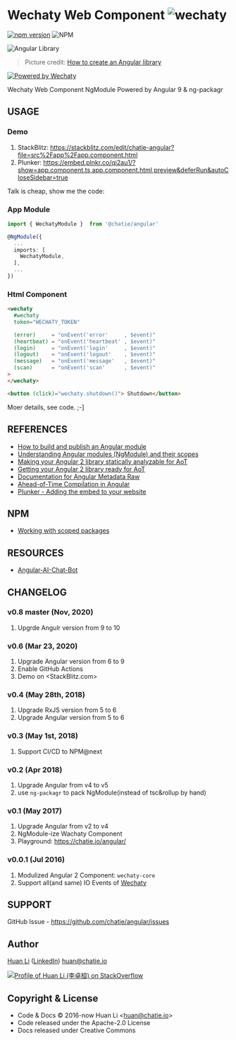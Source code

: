 # Wechaty Web Component ![wechaty](https://img.shields.io/badge/HTML5-%3Cwechaty%20%2F%3E-brightgreen)

[![npm version](https://badge.fury.io/js/%40chatie%2Fangular.svg)](https://www.npmjs.com/package/@chatie/angular) ![NPM](https://github.com/Chatie/angular/workflows/NPM/badge.svg)

![Angular Library](https://chatie.github.io/angular/images/library-in-angular.jpg)

> Picture credit: [How to create an Angular library](http://www.dzurico.com/how-to-create-an-angular-library/)

[![Powered by Wechaty](https://img.shields.io/badge/Powered%20By-Wechaty-brightgreen.svg)](https://github.com/Wechaty/wechaty)

Wechaty Web Component NgModule Powered by Angular 9 & ng-packagr

## USAGE

### Demo

1. StackBlitz: <https://stackblitz.com/edit/chatie-angular?file=src%2Fapp%2Fapp.component.html>
1. Plunker: <https://embed.plnkr.co/qi2au1/?show=app.component.ts,app.component.html,preview&deferRun&autoCloseSidebar=true>

Talk is cheap, show me the code:

### App Module

```ts
import { WechatyModule }  from '@chatie/angular'

@NgModule({
  ...
  imports: [
    WechatyModule,
  ],
  ...
})

```

### Html Component

```html
<wechaty
  #wechaty
  token="WECHATY_TOKEN"

  (error)     = "onEvent('error'     , $event)"
  (heartbeat) = "onEvent('heartbeat' , $event)"
  (login)     = "onEvent('login'     , $event)"
  (logout)    = "onEvent('logout'    , $event)"
  (message)   = "onEvent('message'   , $event)"
  (scan)      = "onEvent('scan'      , $event)"
>
</wechaty>

<button (click)="wechaty.shutdown()"> Shutdown</button>

```

Moer details, see code. ;-]

## REFERENCES

* [How to build and publish an Angular module](https://medium.com/@cyrilletuzi/how-to-build-and-publish-an-angular-module-7ad19c0b4464)
* [Understanding Angular modules (NgModule) and their scopes](https://medium.com/@cyrilletuzi/understanding-angular-modules-ngmodule-and-their-scopes-81e4ed6f7407)
* [Making your Angular 2 library statically analyzable for AoT](https://medium.com/@isaacplmann/making-your-angular-2-library-statically-analyzable-for-aot-e1c6f3ebedd5)
* [Getting your Angular 2 library ready for AoT](https://medium.com/@isaacplmann/getting-your-angular-2-library-ready-for-aot-90d1347bcad)
* [Documentation for Angular Metadata Raw](https://gist.github.com/chuckjaz/65dcc2fd5f4f5463e492ed0cb93bca60)
* [Ahead-of-Time Compilation in Angular](http://blog.mgechev.com/2016/08/14/ahead-of-time-compilation-angular-offline-precompilation/)
* [Plunker - Adding the embed to your website](https://ggoodman.gitbooks.io/plunker/content/embed.html)

## NPM

* [Working with scoped packages](https://docs.npmjs.com/getting-started/scoped-packages)

## RESOURCES

* [Angular-AI-Chat-Bot](https://github.com/PoghosyanHayk/Angular-AI-Chat-Bot/tree/master/chat-bot)

## CHANGELOG

### v0.8 master (Nov, 2020)

1. Upgrde Angulr version from 9 to 10

### v0.6 (Mar 23, 2020)

1. Upgrade Angular version from 6 to 9
1. Enable GitHub Actions
1. Demo on <StackBlitz.com>

### v0.4 (May 28th, 2018)

1. Upgrade RxJS version from 5 to 6
1. Upgrade Angular version from 5 to 6

### v0.3 (May 1st, 2018)

1. Support CI/CD to NPM@next

### v0.2 (Apr 2018)

1. Upgrade Angular from v4 to v5
1. use `ng-packagr` to pack NgModule(instead of tsc&rollup by hand)

### v0.1 (May 2017)

1. Upgrade Angular from v2 to v4
1. NgModule-ize Wachaty Component
1. Playground: <https://chatie.io/angular/>

### v0.0.1 (Jul 2016)

1. Modulized Angular 2 Component: `wechaty-core`
1. Support all(and same) IO Events of [Wechaty](https://github.com/chatie/wechaty)

## SUPPORT

GitHub Issue - https://github.com/chatie/angular/issues

## Author

[Huan Li](https://github.com/huan) ([LinkedIn](http://linkedin.com/in/huan42)) huan@chatie.io

[![Profile of Huan Li (李卓桓) on StackOverflow](https://stackexchange.com/users/flair/265499.png)](https://stackexchange.com/users/265499)

## Copyright & License

* Code & Docs © 2016-now Huan Li \<huan@chatie.io\>
* Code released under the Apache-2.0 License
* Docs released under Creative Commons

